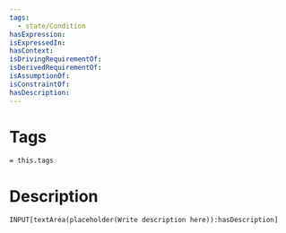 ```yaml
---
tags:
  - state/Condition
hasExpression:
isExpressedIn:
hasContext:
isDrivingRequirementOf:
isDerivedRequirementOf:
isAssumptionOf:
isConstraintOf:
hasDescription:
---
```

# Tags
`= this.tags`

# Description
```meta-bind
INPUT[textArea(placeholder(Write description here)):hasDescription]
```